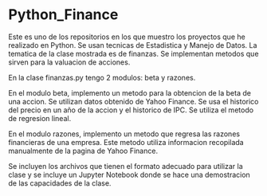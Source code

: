 # Python_Finance

Este es uno de los repositorios en los que muestro los proyectos que he realizado en Python. Se usan tecnicas de Estadistica y Manejo de Datos. La tematica de la clase mostrada es de finanzas. Se implementan metodos que sirven para la valuacion de acciones.  

En la clase finanzas.py tengo 2 modulos: beta y razones. 

En el modulo beta, implemento un metodo para la obtencion de la beta de una accion. Se utilizan datos obtenido de Yahoo Finance. Se usa el historico del precio en un año de la accion y el historico de IPC. Se utiliza el metodo de regresion lineal.

En el modulo razones, implemento un metodo que regresa las razones financieras de una empresa. Este metodo utiliza informacion recopilada manualmente de la pagina de Yahoo Finance. 

Se incluyen los archivos que tienen el formato adecuado para utilizar la clase y se incluye un Jupyter Notebook donde se hace una demostracion de las capacidades de la clase. 
